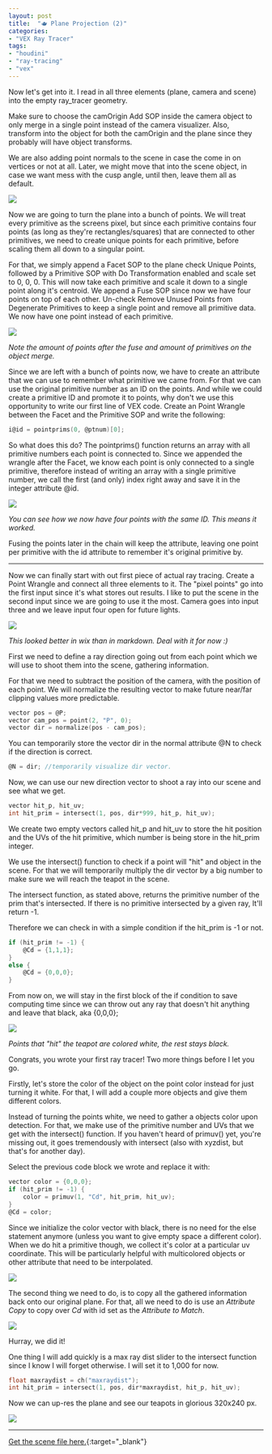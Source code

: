 ```yaml
---
layout: post
title:  "🫖 Plane Projection (2)"
categories:
- "VEX Ray Tracer"
tags:
- "houdini"
- "ray-tracing"
- "vex"
---
```


Now let's get into it. I read in all three elements (plane, camera and scene) into the empty ray_tracer geometry.

Make sure to choose the camOrigin Add SOP inside the camera object to only merge in a single point instead of the camera visualizer. Also, transform into the object for both the camOrigin and the plane since they probably will have object transforms.

We are also adding point normals to the scene in case the come in on vertices or not at all. Later, we might move that into the scene object, in case we want mess with the cusp angle, until then, leave them all as default.

![]({{site.baseurl}}/assets/img/vex-ray-tracer/02.001_object_merge.png)

Now we are going to turn the plane into a bunch of points. We will treat every primitive as the screens pixel, but since each primitive contains four points (as long as they're rectangles/squares) that are connected to other primitives, we need to create unique points for each primitive, before scaling them all down to a singular point. 

For that, we simply append a Facet SOP to the plane check Unique Points, followed by a Primitive SOP with Do Transformation enabled and scale set to 0, 0, 0. This will now take each primitive and scale it down to a single point along it's centroid. We append a Fuse SOP since now we have four points on top of each other. Un-check Remove Unused Points from Degenerate Primitives to keep a single point and remove all primitive data. We now have one point instead of each primitive.

![]({{site.baseurl}}/assets/img/vex-ray-tracer/02.002_prim_to_point.png)

*Note the amount of points after the fuse and amount of primitives on the object merge.*

Since we are left with a bunch of points now, we have to create an attribute that we can use to remember what primitive we came from. For that we can use the original primitive number as an ID on the points. And while we could create a primitive ID and promote it to points, why don't we use this opportunity to write our first line of VEX code. Create an Point Wrangle between the Facet and the Primitive SOP and write the following:

```c
i@id = pointprims(0, @ptnum)[0];
```

So what does this do? The pointprims() function returns an array with all primitive numbers each point is connected to. Since we appended the wrangle after the Facet, we know each point is only connected to a single primitive, therefore instead of writing an array with a single primitive number, we call the first (and only) index right away and save it in the integer attribute @id.

![]({{site.baseurl}}/assets/img/vex-ray-tracer/02.003_create_prim_id.png)

*You can see how we now have four points with the same ID. This means it worked.*

Fusing the points later in the chain will keep the attribute, leaving one point per primitive with the id attribute to remember it's original primitive by.

***

Now we can finally start with out first piece of actual ray tracing. Create a Point Wrangle and connect all three elements to it. The "pixel points" go into the first input since it's what stores out results. I like to put the scene in the second input since we are going to use it the most. Camera goes into input three and we leave input four open for future lights.

![]({{site.baseurl}}/assets/img/vex-ray-tracer/02.004_input_setup.png)

*This looked better in wix than in markdown. Deal with it for now :)*

First we need to define a ray direction going out from each point which we will use to shoot them into the scene, gathering information.

For that we need to subtract the position of the camera, with the position of each point. We will normalize the resulting vector to make future near/far clipping values more predictable.

```c
vector pos = @P;
vector cam_pos = point(2, "P", 0);
vector dir = normalize(pos - cam_pos);
```

You can temporarily store the vector dir in the normal attribute @N to check if the direction is correct.

```c
@N = dir; //temporarily visualize dir vector.
```

Now, we can use our new direction vector to shoot a ray into our scene and see what we get.

```c
vector hit_p, hit_uv;
int hit_prim = intersect(1, pos, dir*999, hit_p, hit_uv);
```

We create two empty vectors called hit_p and hit_uv to store the hit position and the UVs of the hit primitive, which number is being store in the hit_prim integer.

We use the intersect() function to check if a point will "hit" and object in the scene. For that we will temporarily multiply the dir vector by a big number to make sure we will reach the teapot in the scene.

The intersect function, as stated above, returns the primitive number of the prim that's intersected. If there is no primitive intersected by a given ray, It'll return -1.

Therefore we can check in with a simple condition if the hit_prim is -1 or not.

```c
if (hit_prim != -1) {
    @Cd = {1,1,1};
}
else {
    @Cd = {0,0,0};
}
```

From now on, we will stay in the first block of the if condition to save computing time since we can throw out any ray that doesn't hit anything and leave that black, aka {0,0,0};

![]({{site.baseurl}}/assets/img/vex-ray-tracer/02.005_init_plane_proj.png)

*Points that "hit" the teapot are colored white, the rest stays black.*

Congrats, you wrote your first ray tracer! Two more things before I let you go.

Firstly, let's store the color of the object on the point color instead for just turning it white. For that, I will add a couple more objects and give them different colors.

Instead of turning the points white, we need to gather a objects color upon detection. For that, we make use of the primitive number and UVs that we get with the intersect() function. If you haven't heard of primuv() yet, you're missing out, it goes tremendously with intersect (also with xyzdist, but that's for another day).

Select the previous code block we wrote and replace it with:

```c
vector color = {0,0,0};
if (hit_prim != -1) {
    color = primuv(1, "Cd", hit_prim, hit_uv);
}
@Cd = color;
```

Since we initialize the color vector with black, there is no need for the else statement anymore (unless you want to give empty space a different color). When we do hit a primitive though, we collect it's color at a particular uv coordinate. This will be particularly helpful with multicolored objects or other attribute that need to be interpolated.

![]({{site.baseurl}}/assets/img/vex-ray-tracer/02.006_gather_color.png)

The second thing we need to do, is to copy all the gathered information back onto our original plane. For that, all we need to do is use an *Attribute Copy* to copy over *Cd* with id set as the *Attribute to Match*.

![]({{site.baseurl}}/assets/img/vex-ray-tracer/02.007_copy_over_color.png)

Hurray, we did it!

One thing I will add quickly is a max ray dist slider to the intersect function since I know I will forget otherwise. I will set it to 1,000 for now.

```c
float maxraydist = ch("maxraydist");
int hit_prim = intersect(1, pos, dir*maxraydist, hit_p, hit_uv);
```

Now we can up-res the plane and see our teapots in glorious 320x240 px.

![]({{site.baseurl}}/assets/img/vex-ray-tracer/02.008_final_upres.png)

***

[Get the scene file here.](https://drive.google.com/file/d/1p8u0KENx1TfOVV17AX2rpg5OWr5RQ22z/view?usp=sharing){:target="_blank"}